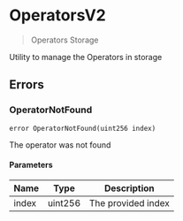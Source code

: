 # OperatorsV2



> Operators Storage

Utility to manage the Operators in storage





## Errors

### OperatorNotFound

```solidity
error OperatorNotFound(uint256 index)
```

The operator was not found



#### Parameters

| Name | Type | Description |
|---|---|---|
| index | uint256 | The provided index |


